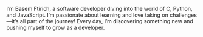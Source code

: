 I’m Basem Ftirich, a software developer diving into the world of C, Python, and JavaScript. I’m passionate about learning and love taking on challenges—it’s all part of the journey! Every day, I’m discovering something new and pushing myself to grow as a developer.

